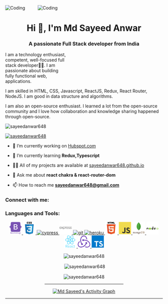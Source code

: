 <!-- [![MasterHead](https://www.behance.net/gallery/9264379/Pidiendo-Pista-Formula-HTV/modules/68699127)] -->
<img align="centre" alt="Coding" height="300px" width="100%" src="https://binaryinformatics.com/wp-content/uploads/2019/01/MERN-Stack-Development-and-Consulting-Services.jpg"/>

<img align="right" alt="Coding" width="400" src="https://cdn.dribbble.com/users/1162077/screenshots/3848914/programmer.gif"/>

<h1 align="center">Hi 👋, I'm Md Sayeed Anwar</h1>
<h3 align="center">A passionate Full Stack developer from India</h3>
<p align="left" style="max-width:40%" style="color:blue" >
I am a technology enthusiast, competent, well-focused full stack developer👨‍💻. I am passionate about building fully functional web, applications.

I am skilled in HTML, CSS, Javascript, ReactJS, Redux, React Router, NodeJS. I am good in data structure and algorithms.

I am also an open-source enthusiast. I learned a lot from the open-source community and I love how collaboration and knowledge sharing happened through open-source.

</p>


<p align="left"> <img src="https://komarev.com/ghpvc/?username=sayeedanwar648&label=Profile%20views&color=0e75b6&style=flat" alt="sayeedanwar648" /> </p>

<p align="left"> <a href="https://github.com/ryo-ma/github-profile-trophy"><img src="https://github-profile-trophy.vercel.app/?username=sayeedanwar648" alt="sayeedanwar648" /></a> </p>

- 🔭 I’m currently working on [Hubspot.com](https://github.com/sayeedanwar648/distinct-ship-6547)

- 🌱 I’m currently learning **Redux,Typescript**

- 👨‍💻 All of my projects are available at [sayeedanwar648.github.io](sayeedanwar648.github.io)

- 💬 Ask me about **react chakra & react-router-dom**

- 📫 How to reach me **sayeedanwar648@gmail.com**

<h3 align="left">Connect with me:</h3>
<p align="left">
</p>


<h3 align="left">Languages and Tools:</h3>
<p align="center"> <a href="https://getbootstrap.com" target="_blank" rel="noreferrer"> <img src="https://raw.githubusercontent.com/devicons/devicon/master/icons/bootstrap/bootstrap-plain-wordmark.svg" alt="bootstrap" width="40" height="40"/> </a> <a href="https://www.w3schools.com/css/" target="_blank" rel="noreferrer"> <img src="https://raw.githubusercontent.com/devicons/devicon/master/icons/css3/css3-original-wordmark.svg" alt="css3" width="40" height="40"/> </a> <a href="https://www.cypress.io" target="_blank" rel="noreferrer"> <img src="https://raw.githubusercontent.com/simple-icons/simple-icons/6e46ec1fc23b60c8fd0d2f2ff46db82e16dbd75f/icons/cypress.svg" alt="cypress" width="40" height="40"/> </a> <a href="https://expressjs.com" target="_blank" rel="noreferrer"> <img src="https://raw.githubusercontent.com/devicons/devicon/master/icons/express/express-original-wordmark.svg" alt="express" width="40" height="40"/> </a> <a href="https://git-scm.com/" target="_blank" rel="noreferrer"> <img src="https://www.vectorlogo.zone/logos/git-scm/git-scm-icon.svg" alt="git" width="40" height="40"/> </a> <a href="https://heroku.com" target="_blank" rel="noreferrer"> <img src="https://www.vectorlogo.zone/logos/heroku/heroku-icon.svg" alt="heroku" width="40" height="40"/> </a> <a href="https://www.w3.org/html/" target="_blank" rel="noreferrer"> <img src="https://raw.githubusercontent.com/devicons/devicon/master/icons/html5/html5-original-wordmark.svg" alt="html5" width="40" height="40"/> </a> <a href="https://developer.mozilla.org/en-US/docs/Web/JavaScript" target="_blank" rel="noreferrer"> <img src="https://raw.githubusercontent.com/devicons/devicon/master/icons/javascript/javascript-original.svg" alt="javascript" width="40" height="40"/> </a> <a href="https://www.mongodb.com/" target="_blank" rel="noreferrer"> <img src="https://raw.githubusercontent.com/devicons/devicon/master/icons/mongodb/mongodb-original-wordmark.svg" alt="mongodb" width="40" height="40"/> </a> <a href="https://nodejs.org" target="_blank" rel="noreferrer"> <img src="https://raw.githubusercontent.com/devicons/devicon/master/icons/nodejs/nodejs-original-wordmark.svg" alt="nodejs" width="40" height="40"/> </a> <a href="https://reactjs.org/" target="_blank" rel="noreferrer"> <img src="https://raw.githubusercontent.com/devicons/devicon/master/icons/react/react-original-wordmark.svg" alt="react" width="40" height="40"/> </a> <a href="https://redux.js.org" target="_blank" rel="noreferrer"> <img src="https://raw.githubusercontent.com/devicons/devicon/master/icons/redux/redux-original.svg" alt="redux" width="40" height="40"/> </a> <a href="https://www.typescriptlang.org/" target="_blank" rel="noreferrer"> <img src="https://raw.githubusercontent.com/devicons/devicon/master/icons/typescript/typescript-original.svg" alt="typescript" width="40" height="40"/> </a> </p>
<div align="center">
<p><img align="center" src="https://github-readme-stats.vercel.app/api/top-langs?username=sayeedanwar648&show_icons=true&locale=en&layout=compact" alt="sayeedanwar648" /></p>

<p>&nbsp;<img align="center" src="https://github-readme-stats.vercel.app/api?username=sayeedanwar648&show_icons=true&locale=en" alt="sayeedanwar648" /></p>

<p><img align="center" src="https://github-readme-streak-stats.herokuapp.com/?user=sayeedanwar648&" alt="sayeedanwar648" /></p>
</div>
<div align="center">
<hr width="50%" />
<a href="https://github.com/sayeedanwar648/github-readme-activity-graph"><img alt="Md Sayeed's Activity Graph" src="https://activity-graph.herokuapp.com/graph?username=sayeedanwar648&bg_color=0D1117&color=5BCDEC&line=5BCDEC&point=FFFFFF&hide_border=true" /></a>
</div>
<hr/>
